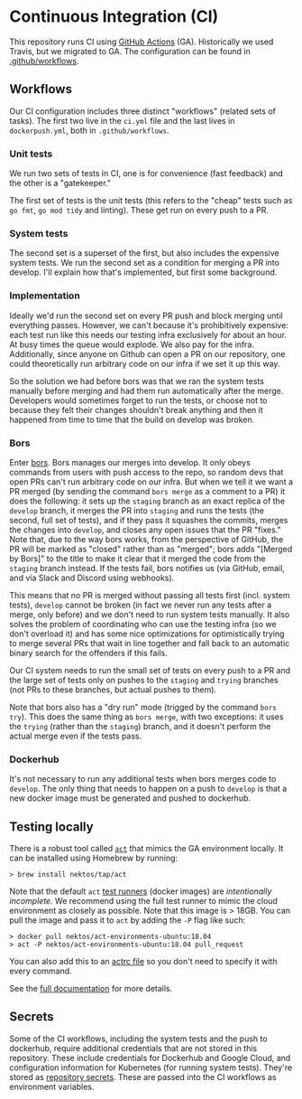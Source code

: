 # Continuous Integration (CI)

This repository runs CI using [GitHub Actions](https://docs.github.com/en/actions) (GA). Historically we used Travis, but we migrated to GA. The configuration can be found in [.github/workflows](.github/workflows).

## Workflows

Our CI configuration includes three distinct "workflows" (related sets of tasks). The first two live in the `ci.yml` file and the last lives in `dockerpush.yml`, both in `.github/workflows`.

### Unit tests

We run two sets of tests in CI, one is for convenience (fast feedback) and the other is a "gatekeeper."

The first set of tests is the unit tests (this refers to the "cheap" tests such as `go fmt`, `go mod tidy` and linting). These get run on every push to a PR.

### System tests

The second set is a superset of the first, but also includes the expensive system tests. We run the second set as a condition for merging a PR into develop. I'll explain how that's implemented, but first some background.

### Implementation

Ideally we'd run the second set on every PR push and block merging until everything passes. However, we can't because it's prohibitively expensive: each test run like this needs our testing infra exclusively for about an hour. At busy times the queue would explode. We also pay for the infra. Additionally, since anyone on Github can open a PR on our repository, one could theoretically run arbitrary code on our infra if we set it up this way.

So the solution we had before bors was that we ran the system tests manually before merging and had them run automatically after the merge. Developers would sometimes forget to run the tests, or choose not to because they felt their changes shouldn't break anything and then it happened from time to time that the build on develop was broken.

### Bors

Enter [bors](https://bors.tech/). Bors manages our merges into develop. It only obeys commands from users with push access to the repo, so random devs that open PRs can't run arbitrary code on our infra. But when we tell it we want a PR merged (by sending the command `bors merge` as a comment to a PR) it does the following: it sets up the `staging` branch as an exact replica of the `develop` branch, it merges the PR into `staging` and runs the tests (the second, full set of tests), and if they pass it squashes the commits, merges the changes into `develop`, and closes any open issues that the PR "fixes." Note that, due to the way bors works, from the perspective of GitHub, the PR will be marked as "closed" rather than as "merged"; bors adds "[Merged by Bors]" to the title to make it clear that it merged the code from the `staging` branch instead. If the tests fail, bors notifies us (via GitHub, email, and via Slack and Discord using webhooks).

This means that no PR is merged without passing all tests first (incl. system tests), `develop` cannot be broken (in fact we never run any tests after a merge, only before) and we don't need to run system tests manually. It also solves the problem of coordinating who can use the testing infra (so we don't overload it) and has some nice optimizations for optimistically trying to merge several PRs that wait in line together and fall back to an automatic binary search for the offenders if this fails.

Our CI system needs to run the small set of tests on every push to a PR and the large set of tests only on pushes to the `staging` and `trying` branches (not PRs to these branches, but actual pushes to them).

Note that bors also has a "dry run" mode (trigged by the command `bors try`). This does the same thing as `bors merge`, with two exceptions: it uses the `trying` (rather than the `staging`) branch, and it doesn't perform the actual merge even if the tests pass.

### Dockerhub

It's not necessary to run any additional tests when bors merges code to `develop`. The only thing that needs to happen on a push to `develop` is that a new docker image must be generated and pushed to dockerhub.

## Testing locally

There is a robust tool called [`act`](https://github.com/nektos/act) that mimics the GA environment locally. It can be installed using Homebrew by running:

```
> brew install nektos/tap/act
```

Note that the default `act` [test runners](https://github.com/nektos/act/blob/master/README.md#runners) (docker images) are _intentionally incomplete._ We recommend using the full test runner to mimic the cloud environment as closely as possible. Note that this image is > 18GB. You can pull the image and pass it to `act` by adding the `-P` flag like such:

```
> docker pull nektos/act-environments-ubuntu:18.04
> act -P nektos/act-environments-ubuntu:18.04 pull_request
```

You can also add this to an [actrc file](https://github.com/nektos/act/blob/master/README.md#configuration) so you don't need to specify it with every command.

See the [full documentation](https://github.com/nektos/act/blob/master/README.md) for more details.

## Secrets

Some of the CI workflows, including the system tests and the push to dockerhub, require additional credentials that are not stored in this repository. These include credentials for Dockerhub and Google Cloud, and configuration information for Kubernetes (for running system tests). They're stored as [repository secrets](https://docs.github.com/en/actions/reference/encrypted-secrets). These are passed into the CI workflows as environment variables.
